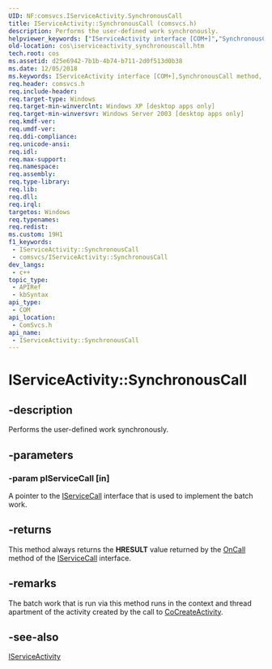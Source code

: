 ```yaml
---
UID: NF:comsvcs.IServiceActivity.SynchronousCall
title: IServiceActivity::SynchronousCall (comsvcs.h)
description: Performs the user-defined work synchronously.
helpviewer_keywords: ["IServiceActivity interface [COM+]","SynchronousCall method","IServiceActivity.SynchronousCall","IServiceActivity::SynchronousCall","SynchronousCall","SynchronousCall method [COM+]","SynchronousCall method [COM+]","IServiceActivity interface","_cos_IServiceActivity_SynchronousCall","comsvcs/IServiceActivity::SynchronousCall","cos.iserviceactivity_synchronouscall"]
old-location: cos\iserviceactivity_synchronouscall.htm
tech.root: cos
ms.assetid: d25e6942-7b1b-4b74-b711-2d0f513d0b38
ms.date: 12/05/2018
ms.keywords: IServiceActivity interface [COM+],SynchronousCall method, IServiceActivity.SynchronousCall, IServiceActivity::SynchronousCall, SynchronousCall, SynchronousCall method [COM+], SynchronousCall method [COM+],IServiceActivity interface, _cos_IServiceActivity_SynchronousCall, comsvcs/IServiceActivity::SynchronousCall, cos.iserviceactivity_synchronouscall
req.header: comsvcs.h
req.include-header: 
req.target-type: Windows
req.target-min-winverclnt: Windows XP [desktop apps only]
req.target-min-winversvr: Windows Server 2003 [desktop apps only]
req.kmdf-ver: 
req.umdf-ver: 
req.ddi-compliance: 
req.unicode-ansi: 
req.idl: 
req.max-support: 
req.namespace: 
req.assembly: 
req.type-library: 
req.lib: 
req.dll: 
req.irql: 
targetos: Windows
req.typenames: 
req.redist: 
ms.custom: 19H1
f1_keywords:
 - IServiceActivity::SynchronousCall
 - comsvcs/IServiceActivity::SynchronousCall
dev_langs:
 - c++
topic_type:
 - APIRef
 - kbSyntax
api_type:
 - COM
api_location:
 - ComSvcs.h
api_name:
 - IServiceActivity::SynchronousCall
---
```


# IServiceActivity::SynchronousCall


## -description

Performs the user-defined work synchronously.

## -parameters

### -param pIServiceCall [in]

A pointer to the <a href="/windows/desktop/api/comsvcs/nn-comsvcs-iservicecall">IServiceCall</a> interface that is used to implement the batch work.

## -returns

This method always returns the <b>HRESULT</b> value returned by the <a href="/windows/desktop/api/comsvcs/nf-comsvcs-iservicecall-oncall">OnCall</a> method of the <a href="/windows/desktop/api/comsvcs/nn-comsvcs-iservicecall">IServiceCall</a> interface.

## -remarks

The batch work that is run via this method runs in the context and thread apartment of the activity created by the call to <a href="/windows/desktop/api/comsvcs/nf-comsvcs-cocreateactivity">CoCreateActivity</a>.

## -see-also

<a href="/windows/desktop/api/comsvcs/nn-comsvcs-iserviceactivity">IServiceActivity</a>


